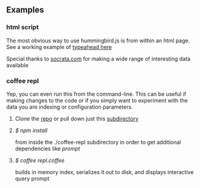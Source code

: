 ## Examples

### html script
The most obvious way to use hummingbird.js is from within an html page.  
See a working example of [typeahead here](examples/html-script/index.html)

Special thanks to [socrata.com](https://opendata.socrata.com/) for
making a wide range of interesting data available

### coffee repl
Yep, you can even run this from the command-line.  This can be useful if
making changes to the code or if you simply want to experiment with the
data you are indexing or configuration parameters.

1. Clone the [repo](https://github.com/glg/hummingbird.js) or pull down
   just this
   [subdirectory](https://github.com/glg/hummingbird.js/tree/master/examples)
    
1. _$ npm install_

    from inside the ./coffee-repl subdirectory in order to get
    additional dependencies like _prompt_

1. _$ coffee repl.coffee_

    builds in memory index, serializes it out
    to disk, and displays interactive query prompt

